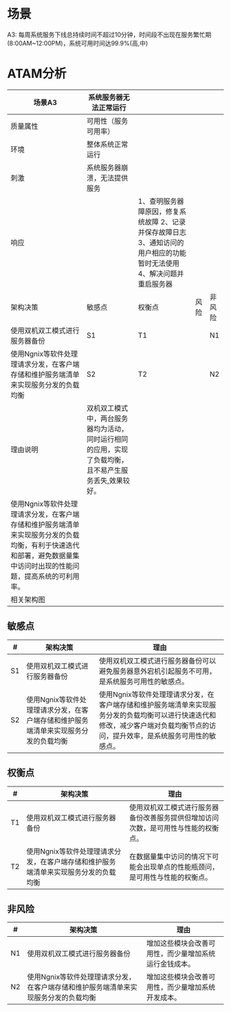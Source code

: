 # 场景

A3:  每周系统服务下线总持续时间不超过10分钟，时间段不出现在服务繁忙期(8:00AM~12:00PM)，系统可用时间达99.9%(高,中)

# ATAM分析

| 场景A3                         | 系统服务器无法正常运行                                       |                                                              |      |        |
| ------------------------------ | ------------------------------------------------------------ | ------------------------------------------------------------ | ---- | ------ |
| 质量属性                       | 可用性（服务可用率）                                         |                                                              |      |        |
| 环境                           | 整体系统正常运行                                             |                                                              |      |        |
| 刺激                           | 系统服务器崩溃，无法提供服务                                 |                                                              |      |        |
| 响应                           |                                                              | 1、查明服务器障原因，修复系统故障 2、记录并保存故障日志 3、通知访问的用户相应的功能暂时无法使用 4、解决问题并重启服务器 |      |        |
| 架构决策                       | 敏感点                                                       | 权衡点                                                       | 风险 | 非风险 |
| 使用双机双工模式进行服务器备份 | S1                                                           | T1                                                           |      | N1     |
| 使用Ngnix等软件处理理请求分发，在客户端存储和维护服务端清单来实现服务分发的负载均衡|              S2      |          T2                |      |   N2     |
| 理由说明                       | 双机双⼯模式中，两台服务器均为活动，同时运行相同的应用，实现了负载均衡，且不易产生服务丢失,效果较好。
使用Ngnix等软件处理理请求分发，在客户端存储和维护服务端清单来实现服务分发的负载均衡，有利于快速迭代和部署，避免数据量集中访问时出现的性能问题，提高系统的可利用率。 |                                                              |      |        |
| 相关架构图                     |                                                              |                                                              |      |        |

## 敏感点

| #    | 架构决策                                   | 理由                                                         |
| ---- | ------------------------------------------ | ------------------------------------------------------------ |
| S1   | 使用双机双工模式进行服务器备份 | 使用双机双工模式进行服务器备份可以避免服务器意外宕机引起服务不可用，是系统服务可用性的敏感点。 |
| S2   | 使用Ngnix等软件处理理请求分发，在客户端存储和维护服务端清单来实现服务分发的负载均衡 |使用Ngnix等软件处理理请求分发，在客户端存储和维护服务端清单来实现服务分发的负载均衡可以进行快速迭代和修改，减少客户端对负载均衡节点的访问，提升效率，是系统服务可用性的敏感点。 |

## 权衡点

| #    | 架构决策                                   | 理由                                                         |
| ---- | ------------------------------------------ | ------------------------------------------------------------ |
| T1   | 使用双机双工模式进行服务器备份 | 使用双机双工模式进行服务器备份改善服务提供但增加访问次数，是可用性与性能的权衡点。 |
| T2   |使用Ngnix等软件处理理请求分发，在客户端存储和维护服务端清单来实现服务分发的负载均衡|  在数据量集中访问的情况下可能会出现单点的性能瓶颈问，是可用性与性能的权衡点。  |

## 非风险

| #    | 架构决策                                   | 理由                                                         |
| ---- | ------------------------------------------ | ------------------------------------------------------------ |
| N1   | 使用双机双工模式进行服务器备份 | 增加这些模块会改善可用性，而少量增加系统运行金钱成本。 |
| N2   | 使用Ngnix等软件处理理请求分发，在客户端存储和维护服务端清单来实现服务分发的负载均衡 | 增加这些模块会改善可用性，而少量增加系统开发成本。 |
